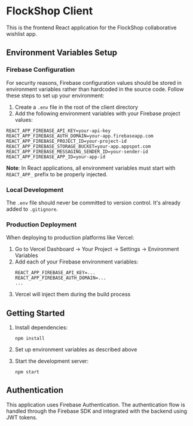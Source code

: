 # FlockShop Client

This is the frontend React application for the FlockShop collaborative wishlist app.

## Environment Variables Setup

### Firebase Configuration

For security reasons, Firebase configuration values should be stored in environment variables rather than hardcoded in the source code. Follow these steps to set up your environment:

1. Create a `.env` file in the root of the client directory
2. Add the following environment variables with your Firebase project values:

```
REACT_APP_FIREBASE_API_KEY=your-api-key
REACT_APP_FIREBASE_AUTH_DOMAIN=your-app.firebaseapp.com
REACT_APP_FIREBASE_PROJECT_ID=your-project-id
REACT_APP_FIREBASE_STORAGE_BUCKET=your-app.appspot.com
REACT_APP_FIREBASE_MESSAGING_SENDER_ID=your-sender-id
REACT_APP_FIREBASE_APP_ID=your-app-id
```

**Note**: In React applications, all environment variables must start with `REACT_APP_` prefix to be properly injected.

### Local Development

The `.env` file should never be committed to version control. It's already added to `.gitignore`.

### Production Deployment

When deploying to production platforms like Vercel:

1. Go to Vercel Dashboard → Your Project → Settings → Environment Variables
2. Add each of your Firebase environment variables:
   ```
   REACT_APP_FIREBASE_API_KEY=...
   REACT_APP_FIREBASE_AUTH_DOMAIN=...
   ...
   ```
3. Vercel will inject them during the build process

## Getting Started

1. Install dependencies:
   ```
   npm install
   ```

2. Set up environment variables as described above

3. Start the development server:
   ```
   npm start
   ```

## Authentication

This application uses Firebase Authentication. The authentication flow is handled through the Firebase SDK and integrated with the backend using JWT tokens.

